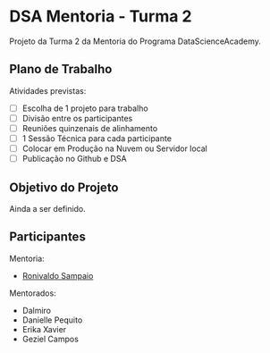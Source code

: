 # DSA Mentoria - Turma 2

Projeto da Turma 2 da Mentoria do Programa DataScienceAcademy.

## Plano de Trabalho

Atividades previstas:
- [ ] Escolha de 1 projeto para trabalho
- [ ] Divisão entre os participantes
- [ ] Reuniões quinzenais de alinhamento
- [ ] 1 Sessão Técnica para cada participante
- [ ] Colocar em Produção na Nuvem ou Servidor local
- [ ] Publicação no Github e DSA
 
## Objetivo do Projeto
 
Ainda a ser definido.
 
## Participantes
 
Mentoria:
 - [Ronivaldo Sampaio](https://github.com/ronivaldo/)

Mentorados:
- Dalmiro
- Danielle Pequito
- Erika Xavier
- Geziel Campos
